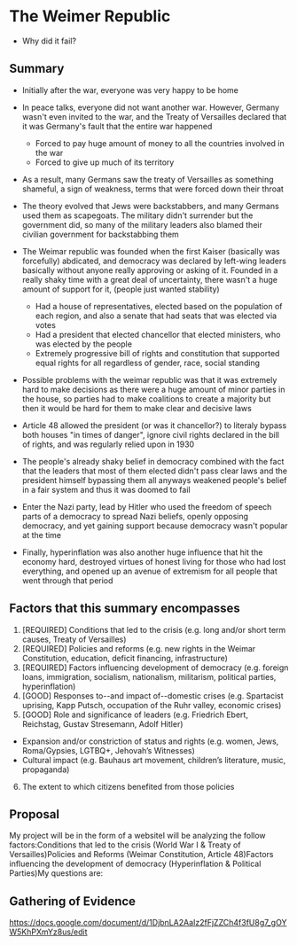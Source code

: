 # The Weimer Republic
- Why did it fail?


## Summary
- Initially after the war, everyone was very happy to be home
- In peace talks, everyone did not want another war. However, Germany wasn't even invited to the war, and the Treaty of Versailles declared that it was Germany's fault that the entire war happened 
  - Forced to pay huge amount of money to all the countries involved in the war
  - Forced to give up much of its territory

- As a result, many Germans saw the treaty of Versailles as something shameful, a sign of weakness, terms that were forced down their throat
- The theory evolved that Jews were backstabbers, and many Germans used them as scapegoats. The military didn't surrender but the government did, so many of the military leaders also blamed their civilian government for backstabbing them

- The Weimar republic was founded when the first Kaiser (basically was forcefully) abdicated, and democracy was declared by left-wing leaders basically without anyone really approving or asking of it. Founded in a really shaky time with a great deal of uncertainty, there wasn't a huge amount of support for it, (people just wanted stability)
  - Had a house of representatives, elected based on the population of each region, and also a senate that had seats that was elected via votes
  - Had a president that elected chancellor that elected ministers, who was elected by the people
  - Extremely progressive bill of rights and constitution that supported equal rights for all regardless of gender, race, social standing

- Possible problems with the weimar republic was that it was extremely hard to make decisions as there were a huge amount of minor parties in the house, so parties had to make coalitions to create a majority but then it would be hard for them to make clear and decisive laws
- Article 48 allowed the president (or was it chancellor?) to literaly bypass both houses "in times of danger", ignore civil rights declared in the bill of rights, and was regularly relied upon in 1930

- The people's already shaky belief in democracy combined with the fact that the leaders that most of them elected didn't pass clear laws and the president himself bypassing them all anyways weakened people's belief in a fair system and thus it was doomed to fail

- Enter the Nazi party, lead by Hitler who used the freedom of speech parts of a democracy to spread Nazi beliefs, openly opposing democracy, and yet gaining support because democracy wasn't popular at the time

- Finally, hyperinflation was also another huge influence that hit the economy hard, destroyed virtues of honest living for those who had lost everything, and opened up an avenue of extremism for all people that went through that period

## Factors that this summary encompasses
1. [REQUIRED] Conditions that led to the crisis (e.g. long and/or short term causes, Treaty of Versailles)
2. [REQUIRED] Policies and reforms (e.g. new rights in the Weimar Constitution, education, deficit financing, infrastructure)
3. [REQUIRED] Factors influencing development of democracy (e.g. foreign loans, immigration, socialism, nationalism, militarism, political parties, hyperinflation)
4. [GOOD] Responses to--and impact of--domestic crises (e.g. Spartacist uprising, Kapp Putsch, occupation of the Ruhr valley, economic crises)
2. [GOOD] Role and significance of leaders (e.g. Friedrich Ebert, Reichstag, Gustav Stresemann, Adolf Hitler)
  - Expansion and/or constriction of status and rights (e.g. women, Jews, Roma/Gypsies, LGTBQ+, Jehovah’s Witnesses)
  - Cultural impact (e.g. Bauhaus art movement, children’s literature, music, propaganda)
6. The extent to which citizens benefited from those policies

## Proposal
My project will be in the form of a websiteI will be analyzing the follow factors:Conditions that led to the crisis (World War I & Treaty of Versailles)Policies and Reforms (Weimar Constitution, Article 48)Factors influencing the development of democracy (Hyperinflation & Political Parties)My questions are: 

## Gathering of Evidence
https://docs.google.com/document/d/1DjbnLA2AaIz2fFjZZCh4f3fU8g7_gOYW5KhPXmYz8us/edit
